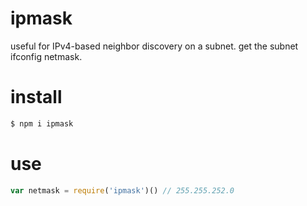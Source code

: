 # ipmask

useful for IPv4-based neighbor discovery on a subnet. get the subnet ifconfig
netmask.

# install
```bash
$ npm i ipmask
```

#  use
```js
var netmask = require('ipmask')() // 255.255.252.0
```
